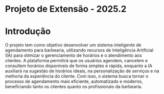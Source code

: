 # Projeto de Extensão - 2025.2

# Introdução

O projeto tem como objetivo desenvolver um sistema inteligente de agendamento para barbearia, utilizando recursos de Inteligência Artificial (IA) para otimizar o gerenciamento de horários e o atendimento aos clientes. A plataforma permitirá que os usuários agendem, cancelem e consultem horários disponíveis de forma simples e rápida, enquanto a IA auxiliará na sugestão de horários ideais, na personalização de serviços e na melhoria da experiência do cliente. Com isso, o sistema busca tornar o processo de agendamento mais eficiente, automatizado e moderno, beneficiando tanto os clientes quanto os profissionais da barbearia.
